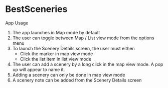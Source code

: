 # BestSceneries

App Usage
<ol>
<li>The app launches in Map mode by default</li>
<li>The user can toggle between Map / List view mode from the options menu</li>
<li>
To launch the Scenery Details screen, the user must either:
<ul>
<li>Click the marker in map view mode</li>
<li>Click the list item in list view mode</li>
</ul>
</li>
<li>The user can add a scenery by a long click in the map view mode. A pop up will appear to name it.</li>
<li>Adding a scenery can only be done in map view mode</li>
<li>A scenery note can be added from the Scenery Details screen</li>
</ol>
